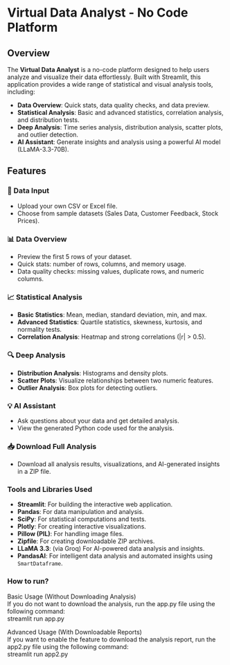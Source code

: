 # Virtual Data Analyst - No Code Platform

## Overview

The **Virtual Data Analyst** is a no-code platform designed to help users analyze and visualize their data effortlessly. Built with Streamlit, this application provides a wide range of statistical and visual analysis tools, including:

- **Data Overview**: Quick stats, data quality checks, and data preview.
- **Statistical Analysis**: Basic and advanced statistics, correlation analysis, and distribution tests.
- **Deep Analysis**: Time series analysis, distribution analysis, scatter plots, and outlier detection.
- **AI Assistant**: Generate insights and analysis using a powerful AI model (LLaMA-3.3-70B).

## Features

### 📂 Data Input
- Upload your own CSV or Excel file.
- Choose from sample datasets (Sales Data, Customer Feedback, Stock Prices).

### 📊 Data Overview
- Preview the first 5 rows of your dataset.
- Quick stats: number of rows, columns, and memory usage.
- Data quality checks: missing values, duplicate rows, and numeric columns.

### 📈 Statistical Analysis
- **Basic Statistics**: Mean, median, standard deviation, min, and max.
- **Advanced Statistics**: Quartile statistics, skewness, kurtosis, and normality tests.
- **Correlation Analysis**: Heatmap and strong correlations (|r| > 0.5).

### 🔍 Deep Analysis
- **Distribution Analysis**: Histograms and density plots.
- **Scatter Plots**: Visualize relationships between two numeric features.
- **Outlier Analysis**: Box plots for detecting outliers.

### 💡 AI Assistant
- Ask questions about your data and get detailed analysis.
- View the generated Python code used for the analysis.

### 📥 Download Full Analysis
- Download all analysis results, visualizations, and AI-generated insights in a ZIP file.

### Tools and Libraries Used

- **Streamlit**: For building the interactive web application.
- **Pandas**: For data manipulation and analysis.
- **SciPy**: For statistical computations and tests.
- **Plotly**: For creating interactive visualizations.
- **Pillow (PIL)**: For handling image files.
- **Zipfile**: For creating downloadable ZIP archives.
- **LLaMA 3.3**: (via Groq) For AI-powered data analysis and insights.
- **PandasAI**: For intelligent data analysis and automated insights using `SmartDataframe`.

### How to run?
Basic Usage (Without Downloading Analysis)                                                                                                       
If you do not want to download the analysis, run the app.py file using the following command:                                                      
streamlit run app.py                                                                                                                    

Advanced Usage (With Downloadable Reports)                                                                                                     
If you want to enable the feature to download the analysis report, run the app2.py file using the following command:                           
streamlit run app2.py
